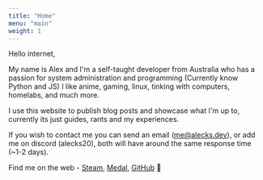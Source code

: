 ```yaml
---
title: "Home"
menu: "main"
weight: 1
---
```

Hello internet, 

My name is Alex and I'm a self-taught developer from Australia who has a passion for system administration and programming (Currently know Python and JS) I like anime, gaming, linux, tinking with computers, homelabs, and much more.

I use this website to publish blog posts and showcase what I'm up to, currently its just guides, rants and my experiences.


If you wish to contact me you can send an email (me@alecks.dev), or add me on discord (alecks20), both will have around the same response time (~1-2 days).

Find me on the web - [Steam](https://steamcommunity.com/id/rikukagerou/), [Medal](https://medal.tv/u/tenkaisora), [GitHub](https://github.com/Alecks20) 🐻